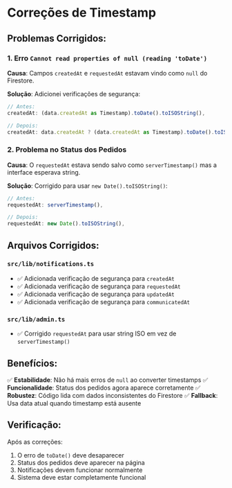 # Correções de Timestamp

## Problemas Corrigidos:

### 1. Erro `Cannot read properties of null (reading 'toDate')`

**Causa**: Campos `createdAt` e `requestedAt` estavam vindo como `null` do Firestore.

**Solução**: Adicionei verificações de segurança:

```typescript
// Antes:
createdAt: (data.createdAt as Timestamp).toDate().toISOString(),

// Depois:
createdAt: data.createdAt ? (data.createdAt as Timestamp).toDate().toISOString() : new Date().toISOString(),
```

### 2. Problema no Status dos Pedidos

**Causa**: O `requestedAt` estava sendo salvo como `serverTimestamp()` mas a interface esperava string.

**Solução**: Corrigido para usar `new Date().toISOString()`:

```typescript
// Antes:
requestedAt: serverTimestamp(),

// Depois:
requestedAt: new Date().toISOString(),
```

## Arquivos Corrigidos:

### `src/lib/notifications.ts`
- ✅ Adicionada verificação de segurança para `createdAt`
- ✅ Adicionada verificação de segurança para `requestedAt`
- ✅ Adicionada verificação de segurança para `updatedAt`
- ✅ Adicionada verificação de segurança para `communicatedAt`

### `src/lib/admin.ts`
- ✅ Corrigido `requestedAt` para usar string ISO em vez de `serverTimestamp()`

## Benefícios:

✅ **Estabilidade**: Não há mais erros de `null` ao converter timestamps
✅ **Funcionalidade**: Status dos pedidos agora aparece corretamente
✅ **Robustez**: Código lida com dados inconsistentes do Firestore
✅ **Fallback**: Usa data atual quando timestamp está ausente

## Verificação:

Após as correções:
1. O erro de `toDate()` deve desaparecer
2. Status dos pedidos deve aparecer na página
3. Notificações devem funcionar normalmente
4. Sistema deve estar completamente funcional
